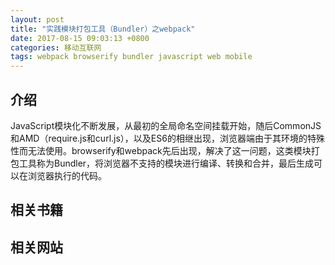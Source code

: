 ```yaml
---
layout: post
title: "实践模块打包工具（Bundler）之webpack"
date: 2017-08-15 09:03:13 +0800
categories: 移动互联网
tags: webpack browserify bundler javascript web mobile
---
```


## 介绍

JavaScript模块化不断发展，从最初的全局命名空间挂载开始，随后CommonJS和AMD（require.js和curl.js），以及ES6的相继出现，浏览器端由于其环境的特殊性而无法使用。browserify和webpack先后出现，解决了这一问题，这类模块打包工具称为Bundler，将浏览器不支持的模块进行编译、转换和合并，最后生成可以在浏览器执行的代码。

## 相关书籍



## 相关网站

